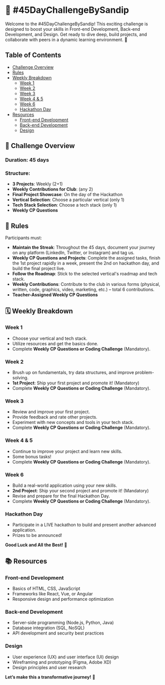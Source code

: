 # 🚀 #45DayChallengeBySandip

Welcome to the #45DayChallengeBySandip! This exciting challenge is designed to boost your skills in Front-end Development, Back-end Development, and Design. Get ready to dive deep, build projects, and collaborate with peers in a dynamic learning environment. 🎉

## Table of Contents

- [Challenge Overview](#-challenge-overview)
- [Rules](#-rules)
- [Weekly Breakdown](#-weekly-breakdown)
  - [Week 1](#week-1)
  - [Week 2](#week-2)
  - [Week 3](#week-3)
  - [Week 4 & 5](#week-4--5)
  - [Week 6](#week-6)
  - [Hackathon Day](#hackathon-day)
- [Resources](#-resources)
  - [Front-end Development](#front-end-development)
  - [Back-end Development](#back-end-development)
  - [Design](#design)

## 📅 Challenge Overview

### **Duration**: 45 days  
### **Structure**:
- **3 Projects**: Weekly (2+1)
- **Weekly Contributions for Club**: (any 2)
- **Final Project Showcase**: On the day of the Hackathon
- **Vertical Selection**: Choose a particular vertical (only 1)
- **Tech Stack Selection**: Choose a tech stack (only 1)
- **Weekly CP Questions**

## 📝 Rules

Participants must:
- **Maintain the Streak**: Throughout the 45 days, document your journey on any platform (LinkedIn, Twitter, or Instagram) and tag us.
- **Weekly CP Questions and Projects**: Complete the assigned tasks, finish the 1st project rapidly in a week, present the 2nd on hackathon day, and build the final project live.
- **Follow the Roadmap**: Stick to the selected vertical's roadmap and tech stack.
- **Weekly Contributions**: Contribute to the club in various forms (physical, written, code, graphics, video, marketing, etc.) – total 6 contributions.
- **Teacher-Assigned Weekly CP Questions**

## 🗓️ Weekly Breakdown

### **Week 1**
- Choose your vertical and tech stack.
- Utilize resources and get the basics done.
- Complete **Weekly CP Questions or Coding Challenge** (Mandatory).

### **Week 2**
- Brush up on fundamentals, try data structures, and improve problem-solving.
- **1st Project**: Ship your first project and promote it! (Mandatory)
- Complete **Weekly CP Questions or Coding Challenge** (Mandatory).

### **Week 3**
- Review and improve your first project.
- Provide feedback and rate other projects.
- Experiment with new concepts and tools in your tech stack.
- Complete **Weekly CP Questions or Coding Challenge** (Mandatory).

### **Week 4 & 5**
- Continue to improve your project and learn new skills.
- Some bonus tasks!
- Complete **Weekly CP Questions or Coding Challenge** (Mandatory).

### **Week 6**
- Build a real-world application using your new skills.
- **2nd Project**: Ship your second project and promote it! (Mandatory)
- Revise and prepare for the final Hackathon Day.
- Complete **Weekly CP Questions or Coding Challenge** (Mandatory).

### **Hackathon Day**
- Participate in a LIVE hackathon to build and present another advanced application.
- Prizes to be announced!

**Good Luck and All the Best!** 🙌

## 📚 Resources

### **Front-end Development**
- Basics of HTML, CSS, JavaScript
- Frameworks like React, Vue, or Angular
- Responsive design and performance optimization

### **Back-end Development**
- Server-side programming (Node.js, Python, Java)
- Database integration (SQL, NoSQL)
- API development and security best practices

### **Design**
- User experience (UX) and user interface (UI) design
- Wireframing and prototyping (Figma, Adobe XD)
- Design principles and user research

**Let’s make this a transformative journey!** 🚀
